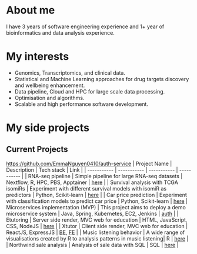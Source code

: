 <!--
**EmmaNguyen0410/EmmaNguyen0410** is a ✨ _special_ ✨ repository because its `README.md` (this file) appears on your GitHub profile.

Here are some ideas to get you started:

- 🔭 I’m currently working on ...
- 🌱 I’m currently learning ...
- 👯 I’m looking to collaborate on ...
- 🤔 I’m looking for help with ...
- 💬 Ask me about ...
- 📫 How to reach me: ...
- 😄 Pronouns: ...
- ⚡ Fun fact: ...
-->
# About me 
I have 3 years of software engineering experience and 1+ year of bioinformatics and data analysis experience. 

# My interests
- Genomics, Transcriptomics, and clinical data. 
- Statistical and Machine Learning approaches for drug targets discovery and wellbeing enhancement. 
- Data pipeline, Cloud and HPC for large scale data processing.
- Optimisation and algorithms.
- Scalable and high performance software development.

# My side projects 

## Current Projects 
https://github.com/EmmaNguyen0410/auth-service
| Project Name | Description | Tech stack | Link | 
| ----------- | ----------- | ----------- | ----------- |
| RNA-seq pipeline | Simple pipeline for large RNA-seq datasets  | Nextflow, R, HPC, PBS, Apptainer | [here](https://github.com/EmmaNguyen0410/rna-seq-analysis) |
| Survival analysis with TCGA isomiRs | Experiment with different survival models with isomiR as predictors | Python, Scikit-learn | [here](https://github.com/EmmaNguyen0410/isomiR-survival-analysis) |
| Car price prediction | Experiment with classification models to predict car price | Python, Scikit-learn | [here](https://github.com/EmmaNguyen0410/car-purchase-prediction) 
| Microservices implementation (MVP) | This project aims to deploy a demo microservice system | Java, Spring, Kubernetes, EC2, Jenkins | [auth](https://github.com/EmmaNguyen0410/auth-service) |
| Etutoring | Server side render, MVC web for education | HTML, JavaScript, CSS, NodeJS | [here](https://github.com/EmmaNguyen0410/Etutor) |
| Xtutor | Client side render, MVC web for education | ReactJS, ExpressJS | [BE](https://github.com/EmmaNguyen0410/Xtutor-be), [FE](https://github.com/EmmaNguyen0410/Xtutor-fe) |
| Music listening behavior | A wide range of visualisations created by R to analysis patterns in music listening| R | [here](https://github.com/EmmaNguyen0410/music-analysis) |
| Northwind sale analysis | Analysis of sale data with SQL | SQL | [here](https://github.com/EmmaNguyen0410/Northwind-sale-analysis) |



